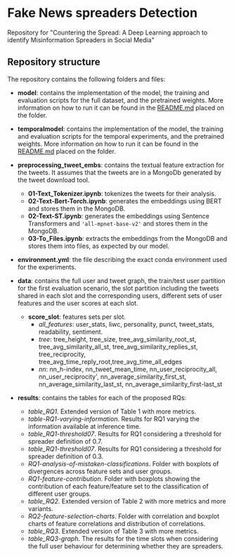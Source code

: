 # Fake News spreaders Detection 
Repository for "Countering the Spread: A Deep Learning approach to identify Misinformation Spreaders in Social Media" 

## Repository structure

The repository contains the following folders and files:

* **model**: contains the implementation of the model, the training and evaluation scripts for the full dataset, and the pretrained weights. More information on how to run it can be found in the [README.md](model/README.md) placed on the folder.
* **temporalmodel**: contains the implementation of the model, the training and evaluation scripts for the temporal experiments, and the pretrained weights. More information on how to run it can be found in the [README.md](temporalmodel/README.md) placed on the folder.
* **preprocessing_tweet_embs**: contains the textual feature extraction for the tweets. It assumes that the tweets are in a MongoDb generated by the tweet download tool. 
  * **01-Text_Tokenizer.ipynb**: tokenizes the tweets for their analysis.
  * **02-Text-Bert-Torch.ipynb**: generates the embeddings using BERT and stores them in the MongoDB.
  * **02-Text-ST.ipynb**: generates the embeddings using Sentence Transformers and `'all-mpnet-base-v2'` and stores them in the MongoDB.
  * **03-To_Files.ipynb**: extracts the embeddings from the MongoDB and stores them into files, as expected by our model.
* **environment.yml**: the file describing the exact conda environment used for the experiments.
* **data**: contains the full user and tweet graph, the train/test user partition for the first evaluation scenario, the slot partition including the tweets shared in each slot and the corresponding users, different sets of user features and the user scores at each slot.
	* **score_slot**: features sets per slot.
		* *all_features*: user_stats, liwc, personality, punct, tweet_stats, readability, sentiment.
		* *tree*: tree_height, tree_size, tree_avg_similarity_root_st, tree_avg_similarity_all_st, tree_avg_similarity_replies_st, tree_reciprocity, tree_avg_time_reply_root,tree_avg_time_all_edges
		* *nn*: nn_h-index, nn_tweet_mean_time, nn_user_reciprocity_all, nn_user_reciprocity', nn_average_similarity_first_st, nn_average_similarity_last_st, nn_average_similarity_first-last_st
 	
* **results**: contains the tables for each of the proposed RQs:
	* *table_RQ1*. Extended version of Table 1 with more metrics.
	* *table-RQ1-varying-information*. Results for RQ1 varying the information available at inference time.
	* *table_RQ1-threshold07*. Results for RQ1 considering a threshold for spreader definition of 0.7.
    * *table_RQ1-threshold07*. Results for RQ1 considering a threshold for spreader definition of 0.3.
    * *RQ1-analysis-of-mistaken-classifications*. Folder with boxplots of divergences across feature sets and user groups.
	* *RQ1-feature-contribution*. Folder with boxplots showing the contribution of each feature/feature set to the classification of different user groups.
	* *table_RQ2*. Extended version of Table 2 with more metrics and more variants.
	* *RQ2-feature-selection-charts*. Folder with correlation and boxplot charts of feature correlations and distribution of correlations.   
	* *table_RQ3*. Extended version of Table 3 with more metrics.
	* *table_RQ3-graph*. The results for the time slots when considering the full user behaviour for determining whether they are spreaders.
	
	
	


